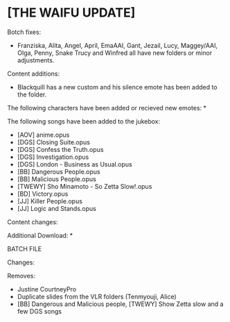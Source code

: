 # [THE WAIFU UPDATE]

Botch fixes:
  * Franziska, Alita, Angel, April, EmaAAI, Gant, Jezail, Lucy, Maggey/AAI,
    Olga, Penny, Snake Trucy and Winfred all have new folders or minor adjustments.

  
Content additions:
   * Blackquill has a new custom and his silence emote has been added to the folder.
   

The following characters have been added or recieved new emotes:
   * 

The following songs have been added to the jukebox:
   * [AOV] anime.opus
   * [DGS] Closing Suite.opus
   * [DGS] Confess the Truth.opus
   * [DGS] Investigation.opus
   * [DGS] London - Business as Usual.opus
   * [BB] Dangerous People.opus
   * [BB] Malicious People.opus
   * [TWEWY] Sho Minamoto - So Zetta Slow!.opus
   * [BD] Victory.opus
   * [JJ] Killer People.opus
   * [JJ] Logic and Stands.opus

Content changes:


Additional Download:
  * 
 
BATCH FILE

  
Changes:

Removes:
   * Justine CourtneyPro
   * Duplicate slides from the VLR folders (Tenmyouji, Alice)
   * [BB] Dangerous and Malicious people, [TWEWY] Show Zetta slow and a few DGS songs